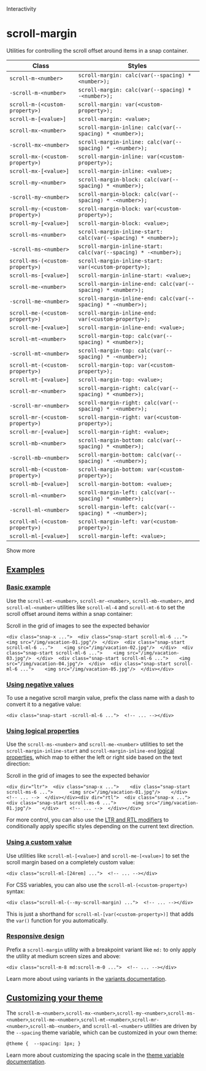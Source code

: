 Interactivity

# scroll-margin

Utilities for controlling the scroll offset around items in a snap container.

| Class                           | Styles                                                          |
| ------------------------------- | --------------------------------------------------------------- |
| `scroll-m-<number>`             | `scroll-margin: calc(var(--spacing) * <number>);`               |
| `-scroll-m-<number>`            | `scroll-margin: calc(var(--spacing) * -<number>);`              |
| `scroll-m-(<custom-property>)`  | `scroll-margin: var(<custom-property>);`                        |
| `scroll-m-[<value>]`            | `scroll-margin: <value>;`                                       |
| `scroll-mx-<number>`            | `scroll-margin-inline: calc(var(--spacing) * <number>);`        |
| `-scroll-mx-<number>`           | `scroll-margin-inline: calc(var(--spacing) * -<number>);`       |
| `scroll-mx-(<custom-property>)` | `scroll-margin-inline: var(<custom-property>);`                 |
| `scroll-mx-[<value>]`           | `scroll-margin-inline: <value>;`                                |
| `scroll-my-<number>`            | `scroll-margin-block: calc(var(--spacing) * <number>);`         |
| `-scroll-my-<number>`           | `scroll-margin-block: calc(var(--spacing) * -<number>);`        |
| `scroll-my-(<custom-property>)` | `scroll-margin-block: var(<custom-property>);`                  |
| `scroll-my-[<value>]`           | `scroll-margin-block: <value>;`                                 |
| `scroll-ms-<number>`            | `scroll-margin-inline-start: calc(var(--spacing) * <number>);`  |
| `-scroll-ms-<number>`           | `scroll-margin-inline-start: calc(var(--spacing) * -<number>);` |
| `scroll-ms-(<custom-property>)` | `scroll-margin-inline-start: var(<custom-property>);`           |
| `scroll-ms-[<value>]`           | `scroll-margin-inline-start: <value>;`                          |
| `scroll-me-<number>`            | `scroll-margin-inline-end: calc(var(--spacing) * <number>);`    |
| `-scroll-me-<number>`           | `scroll-margin-inline-end: calc(var(--spacing) * -<number>);`   |
| `scroll-me-(<custom-property>)` | `scroll-margin-inline-end: var(<custom-property>);`             |
| `scroll-me-[<value>]`           | `scroll-margin-inline-end: <value>;`                            |
| `scroll-mt-<number>`            | `scroll-margin-top: calc(var(--spacing) * <number>);`           |
| `-scroll-mt-<number>`           | `scroll-margin-top: calc(var(--spacing) * -<number>);`          |
| `scroll-mt-(<custom-property>)` | `scroll-margin-top: var(<custom-property>);`                    |
| `scroll-mt-[<value>]`           | `scroll-margin-top: <value>;`                                   |
| `scroll-mr-<number>`            | `scroll-margin-right: calc(var(--spacing) * <number>);`         |
| `-scroll-mr-<number>`           | `scroll-margin-right: calc(var(--spacing) * -<number>);`        |
| `scroll-mr-(<custom-property>)` | `scroll-margin-right: var(<custom-property>);`                  |
| `scroll-mr-[<value>]`           | `scroll-margin-right: <value>;`                                 |
| `scroll-mb-<number>`            | `scroll-margin-bottom: calc(var(--spacing) * <number>);`        |
| `-scroll-mb-<number>`           | `scroll-margin-bottom: calc(var(--spacing) * -<number>);`       |
| `scroll-mb-(<custom-property>)` | `scroll-margin-bottom: var(<custom-property>);`                 |
| `scroll-mb-[<value>]`           | `scroll-margin-bottom: <value>;`                                |
| `scroll-ml-<number>`            | `scroll-margin-left: calc(var(--spacing) * <number>);`          |
| `-scroll-ml-<number>`           | `scroll-margin-left: calc(var(--spacing) * -<number>);`         |
| `scroll-ml-(<custom-property>)` | `scroll-margin-left: var(<custom-property>);`                   |
| `scroll-ml-[<value>]`           | `scroll-margin-left: <value>;`                                  |

Show more

## [Examples](#examples)

### [Basic example](#basic-example)

Use the `scroll-mt-<number>`, `scroll-mr-<number>`, `scroll-mb-<number>`, and `scroll-ml-<number>` utilities like `scroll-ml-4` and `scroll-mt-6` to set the scroll offset around items within a snap container:

Scroll in the grid of images to see the expected behavior

```
<div class="snap-x ...">  <div class="snap-start scroll-ml-6 ...">    <img src="/img/vacation-01.jpg"/>  </div>  <div class="snap-start scroll-ml-6 ...">    <img src="/img/vacation-02.jpg"/>  </div>  <div class="snap-start scroll-ml-6 ...">    <img src="/img/vacation-03.jpg"/>  </div>  <div class="snap-start scroll-ml-6 ...">    <img src="/img/vacation-04.jpg"/>  </div>  <div class="snap-start scroll-ml-6 ...">    <img src="/img/vacation-05.jpg"/>  </div></div>
```

### [Using negative values](#using-negative-values)

To use a negative scroll margin value, prefix the class name with a dash to convert it to a negative value:

```
<div class="snap-start -scroll-ml-6 ...">  <!-- ... --></div>
```

### [Using logical properties](#using-logical-properties)

Use the `scroll-ms-<number>` and `scroll-me-<number>` utilities to set the `scroll-margin-inline-start` and `scroll-margin-inline-end` [logical properties](https://developer.mozilla.org/en-US/docs/Web/CSS/CSS_Logical_Properties/Basic_concepts), which map to either the left or right side based on the text direction:

Scroll in the grid of images to see the expected behavior

```
<div dir="ltr">  <div class="snap-x ...">    <div class="snap-start scroll-ms-6 ...">      <img src="/img/vacation-01.jpg"/>    </div>    <!-- ... -->  </div></div><div dir="rtl">  <div class="snap-x ...">    <div class="snap-start scroll-ms-6 ...">      <img src="/img/vacation-01.jpg"/>    </div>    <!-- ... -->  </div></div>
```

For more control, you can also use the [LTR and RTL modifiers](/docs/hover-focus-and-other-states#rtl-support) to conditionally apply specific styles depending on the current text direction.

### [Using a custom value](#using-a-custom-value)

Use utilities like `scroll-ml-[<value>]` and `scroll-me-[<value>]` to set the scroll margin based on a completely custom value:

```
<div class="scroll-ml-[24rem] ...">  <!-- ... --></div>
```

For CSS variables, you can also use the `scroll-ml-(<custom-property>)` syntax:

```
<div class="scroll-ml-(--my-scroll-margin) ...">  <!-- ... --></div>
```

This is just a shorthand for `scroll-ml-[var(<custom-property>)]` that adds the `var()` function for you automatically.

### [Responsive design](#responsive-design)

Prefix a `scroll-margin` utility with a breakpoint variant like `md:` to only apply the utility at medium screen sizes and above:

```
<div class="scroll-m-8 md:scroll-m-0 ...">  <!-- ... --></div>
```

Learn more about using variants in the [variants documentation](/docs/hover-focus-and-other-states).

## [Customizing your theme](#customizing-your-theme)

The `scroll-m-<number>`,`scroll-mx-<number>`,`scroll-my-<number>`,`scroll-ms-<number>`,`scroll-me-<number>`,`scroll-mt-<number>`,`scroll-mr-<number>`,`scroll-mb-<number>`, and `scroll-ml-<number>` utilities are driven by the `--spacing` theme variable, which can be customized in your own theme:

```
@theme {  --spacing: 1px; }
```

Learn more about customizing the spacing scale in the [theme variable documentation](/docs/theme).
